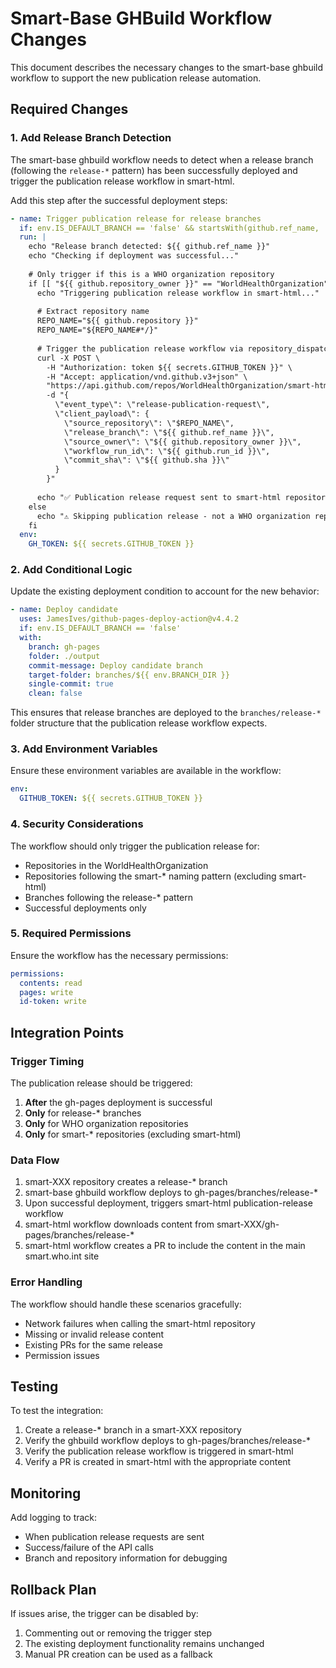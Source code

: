 # Smart-Base GHBuild Workflow Changes

This document describes the necessary changes to the smart-base ghbuild workflow to support the new publication release automation.

## Required Changes

### 1. Add Release Branch Detection

The smart-base ghbuild workflow needs to detect when a release branch (following the `release-*` pattern) has been successfully deployed and trigger the publication release workflow in smart-html.

Add this step after the successful deployment steps:

```yaml
- name: Trigger publication release for release branches
  if: env.IS_DEFAULT_BRANCH == 'false' && startsWith(github.ref_name, 'release-')
  run: |
    echo "Release branch detected: ${{ github.ref_name }}"
    echo "Checking if deployment was successful..."
    
    # Only trigger if this is a WHO organization repository
    if [[ "${{ github.repository_owner }}" == "WorldHealthOrganization" ]]; then
      echo "Triggering publication release workflow in smart-html..."
      
      # Extract repository name
      REPO_NAME="${{ github.repository }}"
      REPO_NAME="${REPO_NAME#*/}"
      
      # Trigger the publication release workflow via repository_dispatch
      curl -X POST \
        -H "Authorization: token ${{ secrets.GITHUB_TOKEN }}" \
        -H "Accept: application/vnd.github.v3+json" \
        "https://api.github.com/repos/WorldHealthOrganization/smart-html/dispatches" \
        -d "{
          \"event_type\": \"release-publication-request\",
          \"client_payload\": {
            \"source_repository\": \"$REPO_NAME\",
            \"release_branch\": \"${{ github.ref_name }}\",
            \"source_owner\": \"${{ github.repository_owner }}\",
            \"workflow_run_id\": \"${{ github.run_id }}\",
            \"commit_sha\": \"${{ github.sha }}\"
          }
        }"
      
      echo "✅ Publication release request sent to smart-html repository"
    else
      echo "⚠️ Skipping publication release - not a WHO organization repository"
    fi
  env:
    GH_TOKEN: ${{ secrets.GITHUB_TOKEN }}
```

### 2. Add Conditional Logic

Update the existing deployment condition to account for the new behavior:

```yaml
- name: Deploy candidate
  uses: JamesIves/github-pages-deploy-action@v4.4.2
  if: env.IS_DEFAULT_BRANCH == 'false'
  with:
    branch: gh-pages
    folder: ./output
    commit-message: Deploy candidate branch
    target-folder: branches/${{ env.BRANCH_DIR }}
    single-commit: true
    clean: false 
```

This ensures that release branches are deployed to the `branches/release-*` folder structure that the publication release workflow expects.

### 3. Add Environment Variables

Ensure these environment variables are available in the workflow:

```yaml
env:
  GITHUB_TOKEN: ${{ secrets.GITHUB_TOKEN }}
```

### 4. Security Considerations

The workflow should only trigger the publication release for:

- Repositories in the WorldHealthOrganization
- Repositories following the smart-* naming pattern (excluding smart-html)
- Branches following the release-* pattern
- Successful deployments only

### 5. Required Permissions

Ensure the workflow has the necessary permissions:

```yaml
permissions:
  contents: read
  pages: write
  id-token: write
```

## Integration Points

### Trigger Timing

The publication release should be triggered:

1. **After** the gh-pages deployment is successful
2. **Only** for release-* branches
3. **Only** for WHO organization repositories
4. **Only** for smart-* repositories (excluding smart-html)

### Data Flow

1. smart-XXX repository creates a release-* branch
2. smart-base ghbuild workflow deploys to gh-pages/branches/release-*
3. Upon successful deployment, triggers smart-html publication-release workflow
4. smart-html workflow downloads content from smart-XXX/gh-pages/branches/release-*
5. smart-html workflow creates a PR to include the content in the main smart.who.int site

### Error Handling

The workflow should handle these scenarios gracefully:

- Network failures when calling the smart-html repository
- Missing or invalid release content
- Existing PRs for the same release
- Permission issues

## Testing

To test the integration:

1. Create a release-* branch in a smart-XXX repository
2. Verify the ghbuild workflow deploys to gh-pages/branches/release-*
3. Verify the publication release workflow is triggered in smart-html
4. Verify a PR is created in smart-html with the appropriate content

## Monitoring

Add logging to track:

- When publication release requests are sent
- Success/failure of the API calls
- Branch and repository information for debugging

## Rollback Plan

If issues arise, the trigger can be disabled by:

1. Commenting out or removing the trigger step
2. The existing deployment functionality remains unchanged
3. Manual PR creation can be used as a fallback